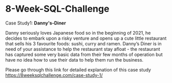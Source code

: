 # 8-Week-SQL-Challenge

Case Study1: **Danny's-Diner**

Danny seriously loves Japanese food so in the beginning of 2021, he decides to embark upon a risky venture and opens up a cute little restaurant that sells his 3 favourite foods: sushi, curry and ramen.  Danny’s Diner is in need of your assistance to help the restaurant stay afloat - the restaurant has captured some very basic data from their few months of operation but have no idea how to use their data to help them run the business.

Please go through this link for detailed explanation of this case study
https://8weeksqlchallenge.com/case-study-1/
